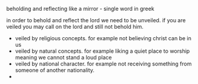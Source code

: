 beholding and reflecting like a mirror - single word in greek

in order to behold and reflect the lord we need to be unveiled. if you are veiled you
may call on the lord and still not behold him.
- veiled by religious concepts. for example not believing christ can be in us
- veiled by natural concepts. for example liking a quiet place to worship meaning we cannot stand a loud place
- veiled by national character. for example not receiving something from someone of another nationality.
- 
